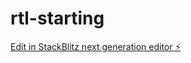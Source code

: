# rtl-starting

[Edit in StackBlitz next generation editor ⚡️](https://stackblitz.com/~/github.com/ArtemRozzhivin/rtl-starting)